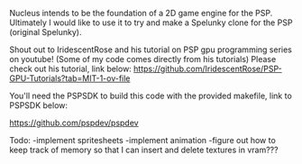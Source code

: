 Nucleus intends to be the foundation of a 2D game engine for the PSP.
Ultimately I would like to use it to try and make a Spelunky clone for the PSP (original Spelunky).

Shout out to IridescentRose and his tutorial on PSP gpu programming series on youtube! (Some of my code comes directly from his tutorials)
Please check out his tutorial, link below:
https://github.com/IridescentRose/PSP-GPU-Tutorials?tab=MIT-1-ov-file
	
You'll need the PSPSDK to build this code with the provided makefile, link to PSPSDK below:
	
https://github.com/pspdev/pspdev

Todo:
    -implement spritesheets
    -implement animation
    -figure out how to keep track of memory so that I can insert and delete textures in vram???